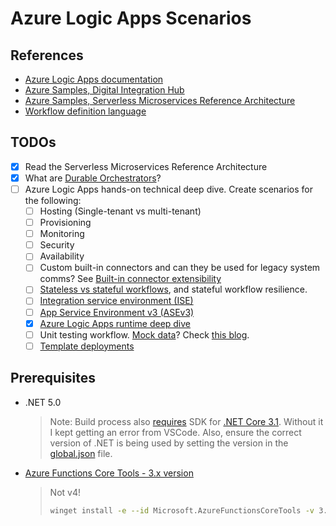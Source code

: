 # Azure Logic Apps Scenarios

## References

* [Azure Logic Apps documentation](https://docs.microsoft.com/en-us/azure/logic-apps/)
* [Azure Samples, Digital Integration Hub](https://github.com/Azure-Samples/digital-integration-hub)
* [Azure Samples, Serverless Microservices Reference Architecture](https://github.com/Azure-Samples/Serverless-microservices-reference-architecture)
* [Workflow definition language](https://docs.microsoft.com/en-gb/azure/logic-apps/logic-apps-workflow-definition-language)

## TODOs

* [x] Read the Serverless Microservices Reference Architecture
* [x] What are [Durable Orchestrators](https://github.com/Azure-Samples/Serverless-microservices-reference-architecture/blob/main/documentation/api-endpoints.md#durable-orchestrators)?
* [ ] Azure Logic Apps hands-on technical deep dive. Create scenarios for the following:
    * [ ] Hosting (Single-tenant vs multi-tenant)
    * [ ] Provisioning
    * [ ] Monitoring
    * [ ] Security
    * [ ] Availability
    * [ ] Custom built-in connectors and can they be used for legacy system comms? See [Built-in connector extensibility](https://techcommunity.microsoft.com/t5/integrations-on-azure-blog/azure-logic-apps-running-anywhere-built-in-connector/ba-p/1921272)
    * [ ] [Stateless vs stateful workflows](https://docs.microsoft.com/en-us/azure/logic-apps/single-tenant-overview-compare#stateful-stateless), and stateful workflow resilience.
    * [ ] [Integration service environment (ISE)](https://docs.microsoft.com/en-us/azure/logic-apps/connect-virtual-network-vnet-isolated-environment-overview)
    * [ ] [App Service Environment v3 (ASEv3)](https://docs.microsoft.com/en-us/azure/app-service/environment/overview)
    * [x] [Azure Logic Apps runtime deep dive](https://techcommunity.microsoft.com/t5/integrations-on-azure-blog/azure-logic-apps-running-anywhere-runtime-deep-dive/ba-p/1835564)
    * [ ] Unit testing workflow. [Mock data](https://docs.microsoft.com/en-us/azure/logic-apps/test-logic-apps-mock-data-static-results?tabs=consumption)? Check [this blog](https://techcommunity.microsoft.com/t5/integrations-on-azure-blog/automated-testing-with-logic-apps-standard/ba-p/2960623).
    * [ ] [Template deployments](https://docs.microsoft.com/en-us/azure/templates/microsoft.logic/workflows?tabs=bicep)

## Prerequisites

* .NET 5.0
    > Note: Build process also [requires](https://docs.microsoft.com/en-us/azure/azure-functions/functions-dotnet-class-library?tabs=v2%2Ccmd#supported-versions) SDK for [.NET Core 3.1](https://dotnet.microsoft.com/en-us/download/dotnet/3.1). Without it I kept getting an error from VSCode. Also, ensure the correct version of .NET is being used by setting the version in the [global.json](global.json) file.
* [Azure Functions Core Tools - 3.x version](https://github.com/Azure/azure-functions-core-tools/releases/tag/3.0.3904)
    > Not v4!
    > ```sh
    > winget install -e --id Microsoft.AzureFunctionsCoreTools -v 3.0.3904
    > ```
